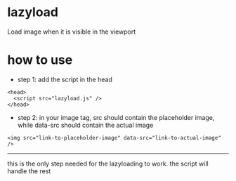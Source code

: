 # lazyload
Load image when it is visible in the viewport

# how to use
- step 1: add the script in the head  
```
<head>
  <script src="lazyload.js" />
</head>
```
- step 2: in your image tag, src should contain the placeholder image, while data-src should contain the actual image  
```
<img src="link-to-placeholder-image" data-src="link-to-actual-image" />
```

---

this is the only step needed for the lazyloading to work. the script will handle the rest
